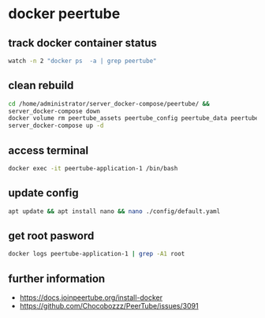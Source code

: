 # docker peertube

## track docker container status
```bash
watch -n 2 "docker ps  -a | grep peertube"
```

## clean rebuild
```bash
cd /home/administrator/server_docker-compose/peertube/ &&
server_docker-compose down 
docker volume rm peertube_assets peertube_config peertube_data peertube_database peertube_redis
server_docker-compose up -d 
```

## access terminal
```bash
docker exec -it peertube-application-1 /bin/bash
```

## update config
```bash
apt update && apt install nano && nano ./config/default.yaml
```

## get root pasword
```bash
docker logs peertube-application-1 | grep -A1 root
```

## further information
- https://docs.joinpeertube.org/install-docker
- https://github.com/Chocobozzz/PeerTube/issues/3091